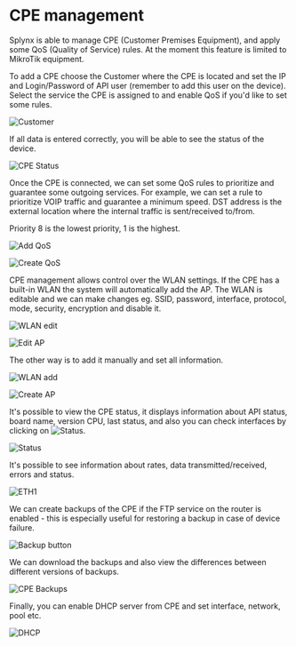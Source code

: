 CPE management
==========


Splynx is able to manage CPE (Customer Premises Equipment), and apply some QoS (Quality of Service) rules. At the moment this feature is limited to MikroTik equipment.

To add a CPE choose the Customer where the CPE is located and set the IP and Login/Password of API user (remember to add this user on the device). Select the service the CPE is assigned to and enable QoS if you'd like to set some rules.

![Customer](select_customer.png)

If all data is entered correctly, you will be able to see the status of the device.

![CPE Status](cpe_management_status.png)

Once the CPE is connected, we can set some QoS rules to prioritize and guarantee some outgoing services. For example, we can set a rule to prioritize VOIP traffic and guarantee a minimum speed. DST address is the external location where the internal traffic is sent/received to/from.

Priority 8 is the lowest priority, 1 is the highest.

![Add QoS](add_qos_button.png)

![Create QoS](create_qos.png)


CPE management allows control over the WLAN settings. If the CPE has a built-in WLAN the system will automatically add the AP. The WLAN is editable and we can make changes eg. SSID, password, interface, protocol, mode, security, encryption and disable it.

![WLAN edit](wlan_edit_button.png)

![Edit AP](edit_ap.png)

The other way is to add it manually and set all information.

![WLAN add](wlan_add_button.png)

![Create AP](create_ap.png)

It's possible to view the CPE status, it displays information about API status, board name, version CPU, last status, and also you can check interfaces by clicking on <icon class="image-icon">![Status](status_button.png)</icon>.

![Status](cpe_status.png)

It's possible to see information about rates, data transmitted/received, errors and status.

![ETH1](eth1.png)

We can create backups of the CPE if the FTP service on the router is enabled - this is especially useful for restoring a backup in case of device failure.

![Backup button](CPE_backup_button.png)

We can download the backups and also view the differences between different versions of backups.

![CPE Backups](cpe_backups.png)

Finally, you can enable DHCP server from CPE and set interface, network, pool etc.

![DHCP](dhcp.png)
